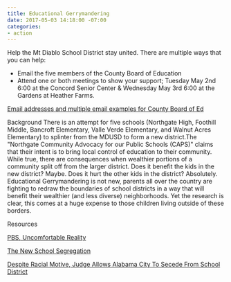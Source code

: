 ```yaml
---
title: Educational Gerrymandering
date: 2017-05-03 14:18:00 -07:00
categories:
- action
---
```


Help the Mt Diablo School District stay united. There are multiple ways that you can help:
* Email the five members of the County Board of Education
* Attend one or both meetings to show your support; Tuesday May 2nd 6:00 at the Concord
Senior Center & Wednesday May 3rd 6:00 at the Gardens at Heather Farms.


[Email addresses and multiple email examples
for County Board of Ed](http://drive.google.com/open?id=1WgvKEhSGMubdw0VA3BEXDaAAoiZU-PXxw5Wi3r3opR8)

Background
There is an attempt for five schools (Northgate High, Foothill Middle, Bancroft Elementary,
Valle Verde Elementary, and Walnut Acres Elementary) to splinter from the MDUSD to form a
new district.The "Northgate Community Advocacy for our Public Schools (CAPS)" claims that
their intent is to bring local control of education to their community. While true, there are
consequences when wealthier portions of a community split off from the larger district. Does it
benefit the kids in the new district? Maybe. Does it hurt the other kids in the district? Absolutely.
Educational Gerrymandering is not new, parents all over the country are fighting to redraw the
boundaries of school districts in a way that will benefit their wealthier (and less diverse)
neighborhoods. Yet the research is clear, this comes at a huge expense to those children living
outside of these borders.

Resources

[PBS, Uncomfortable Reality](http://www.pbs.org/wgbh/frontline/article/the-uncomfortable-reality-of-community-schools/)

[The New School Segregation](http://cornelllawreview.org/files/2016/11/Wilsonfinal.pdf)

[Despite Racial Motive, Judge Allows Alabama City To Secede From School District](http://www.npr.org/2017/04/28/526085092/despite-racial-motive-judge-allows-alabama-city-to-secede-from-school-district)